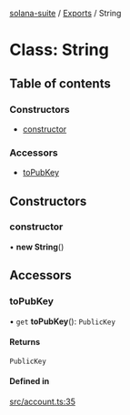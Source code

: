 [solana-suite](../README.md) / [Exports](../modules.md) / String

# Class: String

## Table of contents

### Constructors

- [constructor](String.md#constructor)

### Accessors

- [toPubKey](String.md#topubkey)

## Constructors

### constructor

• **new String**()

## Accessors

### toPubKey

• `get` **toPubKey**(): `PublicKey`

#### Returns

`PublicKey`

#### Defined in

[src/account.ts:35](https://github.com/fukaoi/solana-suite/blob/077409e/src/account.ts#L35)
